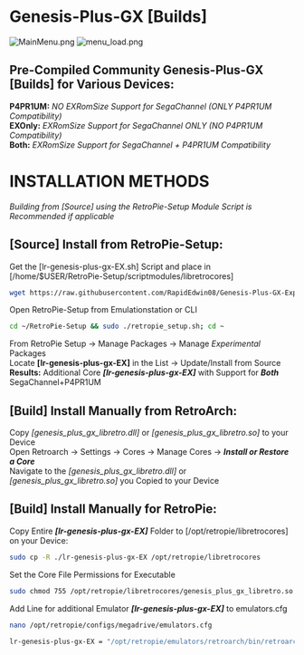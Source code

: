 # Genesis-Plus-GX [Builds]  
![MainMenu.png](https://bitbucket.org/repo/7AjE6M/images/3565283297-MainMenu.png)
![menu_load.png](https://bitbucket.org/repo/7AjE6M/images/164055790-menu_load.png)  

## Pre-Compiled Community Genesis-Plus-GX [Builds] for Various Devices:  
**P4PR1UM:** *NO EXRomSize Support for SegaChannel (ONLY P4PR1UM Compatibility)*  
**EXOnly:** *EXRomSize Support for SegaChannel ONLY (NO P4PR1UM Compatibility)*  
**Both:** *EXRomSize Support for SegaChannel + P4PR1UM Compatibility*  

# INSTALLATION METHODS  
*Building from [Source] using the RetroPie-Setup Module Script is Recommended if applicable*  

## [Source] Install from RetroPie-Setup:  
Get the [lr-genesis-plus-gx-EX.sh] Script and place in [/home/$USER/RetroPie-Setup/scriptmodules/libretrocores]  
```bash
wget https://raw.githubusercontent.com/RapidEdwin08/Genesis-Plus-GX-Expanded-Rom-Size/master/builds/lr-genesis-plus-gx-EX.sh -P ~/RetroPie-Setup/scriptmodules/libretrocores/
```
Open RetroPie-Setup from Emulationstation or CLI  
```bash
cd ~/RetroPie-Setup && sudo ./retropie_setup.sh; cd ~
```
From RetroPie Setup -> Manage Packages -> Manage *Experimental* Packages  
Locate **[lr-genesis-plus-gx-EX]** in the List -> Update/Install from Source  
**Results:** Additional Core ***[lr-genesis-plus-gx-EX]*** with Support for ***Both*** SegaChannel+P4PR1UM  

## [Build] Install Manually from RetroArch:  
Copy *[genesis_plus_gx_libretro.dll]* or *[genesis_plus_gx_libretro.so]* to your Device  
Open Retroarch -> Settings -> Cores -> Manage Cores -> ***Install or Restore a Core***  
Navigate to the *[genesis_plus_gx_libretro.dll]* or *[genesis_plus_gx_libretro.so]* you Copied to your Device  

## [Build] Install Manually for RetroPie:  
Copy Entire ***[lr-genesis-plus-gx-EX]*** Folder to [/opt/retropie/libretrocores] on your Device:  
```bash
sudo cp -R ./lr-genesis-plus-gx-EX /opt/retropie/libretrocores

```
Set the Core File Permissions for Executable  
```bash
sudo chmod 755 /opt/retropie/libretrocores/genesis_plus_gx_libretro.so

```
Add Line for additional Emulator ***[lr-genesis-plus-gx-EX]*** to emulators.cfg  
```bash
nano /opt/retropie/configs/megadrive/emulators.cfg
```
```bash
lr-genesis-plus-gx-EX = "/opt/retropie/emulators/retroarch/bin/retroarch -L /opt/retropie/libretrocores/lr-genesis-plus-gx-EX/genesis_plus_gx_libretro.so --config /opt/retropie/configs/megadrive/retroarch.cfg %ROM%"
```
